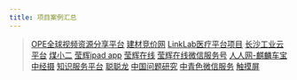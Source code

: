 ```yaml
---
title: 项目案例汇总
---
```


>[OPE全球视频资源分享平台](/about/project/ope.html "OPE全球视频资源分享平台") 
>[建材竞价网](/about/project/jcjjw.html "建材竞价网") 
>[LinkLab医疗平台项目](/about/project/linklab.html "LinkLab医疗平台项目") 
>[长沙工业云平台](/about/project/csicloud.html "长沙工业云平台") 
>[煤小二](/about/project/mxer.html "煤小二") 
>[莹辉ipad app](/about/project/brightonline2.html "莹辉ipad app") 
>[莹辉在线](/about/project/brightonline.html "莹辉在线") 
>[莹辉在线微信服务号](/about/project/brightonline3.html "莹辉在线微信服务号") 
>[人人网-麒麟车宝](/about/project/qlcb.html "人人网-麒麟车宝") 
>[中经摄](/about/project/zjs.html "中经摄") 
>[知识服务平台](/about/project/zsfw.html "知识服务平台") 
>[聪聪龙](/about/project/ccl.html "聪聪龙")
>[中国问题研究](/about/project/zgwtyj.html "中国问题研究") 
>[中青色微信服务](/about/project/zqs.html "中青色微信服务") 
>[触摸屏](/about/project/touchscreen.html "触摸屏") 		